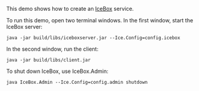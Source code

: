 This demo shows how to create an [IceBox][1] service.

To run this demo, open two terminal windows. In the first window,
start the IceBox server:

```
java -jar build/libs/iceboxserver.jar --Ice.Config=config.icebox
```

In the second window, run the client:

```
java -jar build/libs/client.jar
```

To shut down IceBox, use IceBox.Admin:

```
java IceBox.Admin --Ice.Config=config.admin shutdown
```

[1]: https://doc.zeroc.com/ice/3.7/icebox
